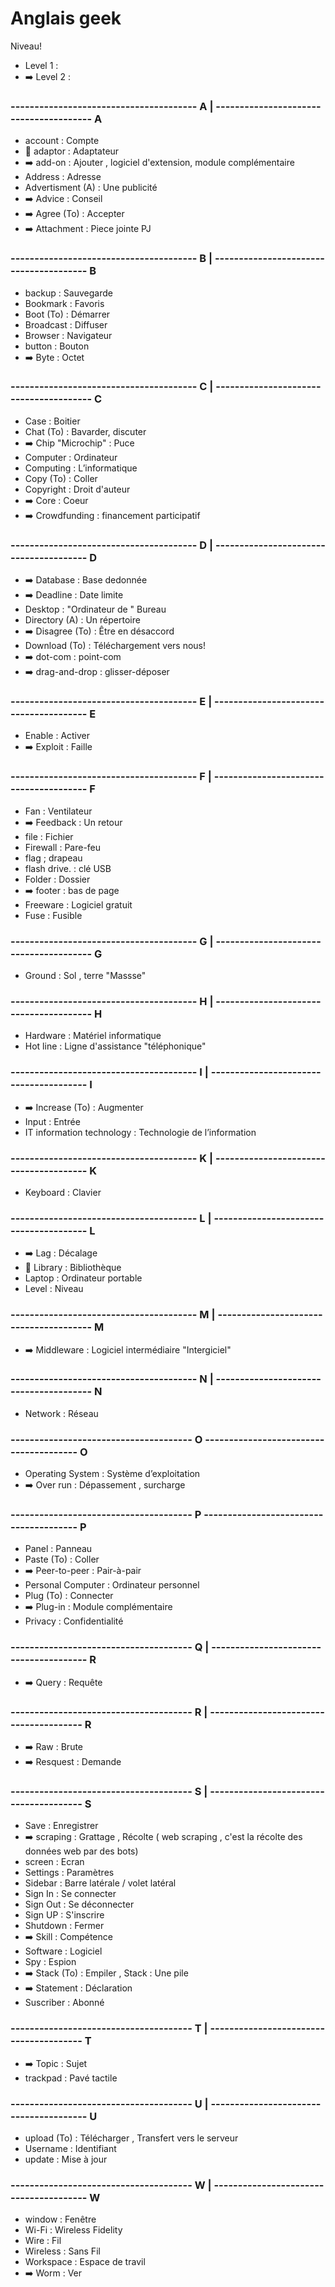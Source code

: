# Anglais geek

Niveau!
* Level 1 :
* ➡️ Level 2 :       


### ---------------------------------------   A                   |    ---------------------------------------                                                 A 
* account           :   Compte
* 🎈                                                                 adaptor            :    Adaptateur
* ➡️                                                                 add-on             :    Ajouter , logiciel d'extension, module complémentaire
* Address            :    Adresse
* Advertisment (A)  :   Une publicité
* ➡️                                                                 Advice             :    Conseil
* ➡️                                                                 Agree (To)         :    Accepter  
* ➡️                                                                 Attachment         :    Piece jointe PJ

### ---------------------------------------   B                   |    ---------------------------------------                                                 B 
* backup            :   Sauvegarde
* Bookmark          :   Favoris
* Boot (To)         :   Démarrer
* Broadcast         :   Diffuser
* Browser           :   Navigateur
* button            :   Bouton
* ➡️                                                                  Byte             :    Octet

### ---------------------------------------   C                   |    ---------------------------------------                                                 C
* Case              :   Boitier
* Chat (To)         :   Bavarder, discuter
* ➡️                                                                  Chip  "Microchip" :   Puce
* Computer          :   Ordinateur
* Computing         :   L’informatique
* Copy (To)         :   Coller
* Copyright         :   Droit d'auteur
* ➡️                                                                 Core               :    Coeur
* ➡️                                                                 Crowdfunding       :    financement participatif

### ---------------------------------------   D                   |    ---------------------------------------                                                 D
* ➡️                                                                 Database           :    Base dedonnée  
* ➡️                                                                 Deadline           :    Date limite
* Desktop           :   "Ordinateur de " Bureau
* Directory (A)     :   Un répertoire
* ➡️                                                                 Disagree (To)      :    Être en désaccord
* Download (To)     :   Téléchargement vers nous!
* ➡️                                                                 dot-com            :    point-com 
* ➡️                                                                 drag-and-drop      :    glisser-déposer

### ---------------------------------------   E                   |    ---------------------------------------                                                 E 
* Enable            :   Activer
* ➡️                                                                  Exploit           :   Faille           

### ---------------------------------------   F                   |    ---------------------------------------                                                 F 
* Fan               :   Ventilateur
* ➡️                                                                  Feedback          :     Un retour
* file              :   Fichier
* Firewall          :   Pare-feu
* flag              ;   drapeau
* flash drive.      :   clé USB
* Folder            :   Dossier
* ➡️                                                                  footer            :    bas de page
* Freeware          :   Logiciel gratuit
* Fuse              :   Fusible

### ---------------------------------------   G                   |    ---------------------------------------                                                 G
* Ground           :   Sol , terre "Massse"

### ---------------------------------------   H                   |    ---------------------------------------                                                 H
* Hardware          :   Matériel informatique 
* Hot line          :   Ligne d'assistance "téléphonique"

### ---------------------------------------   I                   |    ---------------------------------------                                                 I 
* ➡️ Increase (To)  :   Augmenter
* Input              :   Entrée
* IT information technology  :  Technologie de l’information

### ---------------------------------------   K                   |    ---------------------------------------                                                 K 
* Keyboard          :   Clavier

### ---------------------------------------   L                   |    ---------------------------------------                                                 L 
* ➡️                                                                  Lag               :  Décalage
* 🎈                                                                  Library           :  Bibliothèque
* Laptop            :   Ordinateur portable
* Level             :   Niveau

### ---------------------------------------   M                   |    ---------------------------------------                                                 M 
* ➡️                                                                  Middleware        :  Logiciel intermédiaire "Intergiciel"

### ---------------------------------------   N                   |    ---------------------------------------                                                 N 
* Network          :   Réseau

### --------------------------------------    O                        ---------------------------------------                                                 O
* Operating System  :   Système d’exploitation
* ➡️                                                                  Over run         :  Dépassement , surcharge       

### --------------------------------------    P                        ---------------------------------------                                                 P
* Panel             :   Panneau
* Paste (To)        :   Coller
* ➡️                                                                  Peer-to-peer       : Pair-à-pair
* Personal Computer :   Ordinateur personnel
* Plug (To)         :   Connecter
* ➡️                                                                  Plug-in            : Module complémentaire
* Privacy           :   Confidentialité

### --------------------------------------    Q                   |    ---------------------------------------                                                 R
* ➡️                                                                  Query              : Requête 

### --------------------------------------    R                   |    ---------------------------------------                                                 R
* ➡️                                                                  Raw                : Brute
* ➡️                                                                  Resquest           : Demande  

### --------------------------------------    S                   |    ---------------------------------------                                                 S
* Save              :   Enregistrer
* ➡️                                                                  scraping           : Grattage , Récolte ( web scraping , c'est la récolte des données web par des bots)
* screen            :   Ecran
* Settings          :   Paramètres
* Sidebar           :   Barre latérale / volet latéral
* Sign In           :   Se connecter
* Sign Out          :   Se déconnecter
* Sign UP           :   S'inscrire
* Shutdown          :   Fermer
* ➡️                                                                 Skill             :   Compétence 
* Software          :   Logiciel
* Spy               :   Espion
* ➡️                                                                 Stack (To)        :   Empiler , Stack :  Une pile
* ➡️                                                                 Statement         :   Déclaration
* Suscriber         :   Abonné

### --------------------------------------    T                   |    ---------------------------------------                                                 T
* ➡️                                                                 Topic             :   Sujet
* trackpad          :   Pavé tactile 

### --------------------------------------    U                   |    ---------------------------------------                                                 U
* upload (To)       :   Télécharger , Transfert vers le serveur 
* Username          :   Identifiant
* update            :   Mise à jour

### --------------------------------------    W                   |    ---------------------------------------                                                 W
* window            :   Fenêtre
* Wi-Fi             :   Wireless Fidelity
* Wire              :   Fil
* Wireless          :   Sans Fil
* Workspace         :   Espace de travil
* ➡️                                                                 Worm              :   Ver
